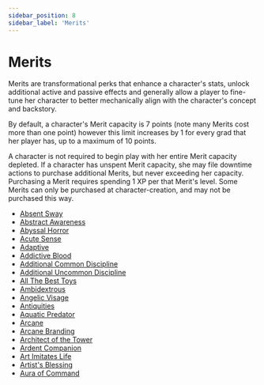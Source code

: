 ```yaml
---
sidebar_position: 8
sidebar_label: 'Merits'
---
```


# Merits

Merits are transformational perks that enhance a character's stats, unlock additional active and passive effects and generally allow a player to fine-tune her character to better mechanically align with the character's concept and backstory.

By default, a character's Merit capacity is 7 points (note many Merits cost more than one point) however this limit increases by 1 for every grad that her player has, up to a maximum of 10 points.

A character is not required to begin play with her entire Merit capacity depleted. If a character has unspent Merit capacity, she may file downtime actions to purchase additional Merits, but never exceeding her capacity. Purchasing a Merit requires spending 1 XP per that Merit's level. Some Merits can only be purchased at character-creation, and may not be purchased this way.

* [Absent Sway](<./Merits/Absent Sway>)
* [Abstract Awareness](<./Merits/Abstract Awareness>)
* [Abyssal Horror](<./Merits/Abyssal Horror>)
* [Acute Sense](<./Merits/Acute Sense>)
* [Adaptive](<./Merits/Adaptive>)
* [Addictive Blood](<./Merits/Addictive Blood>)
* [Additional Common Discipline](<./Merits/Additional Common Discipline>)
* [Additional Uncommon Discipline](<./Merits/Additional Uncommon Discipline>)
* [All The Best Toys](<./Merits/All The Best Toys>)
* [Ambidextrous](<./Merits/Ambidextrous>)
* [Angelic Visage](<./Merits/Angelic Visage>)
* [Antiquities](<./Merits/Antiquities>)
* [Aquatic Predator](<./Merits/Aquatic Predator>)
* [Arcane](<./Merits/Arcane>)
* [Arcane Branding](<./Merits/Arcane Branding>)
* [Architect of the Tower](<./Merits/Architect of the Tower>)
* [Ardent Companion](<./Merits/Ardent Companion>)
* [Art Imitates Life](<./Merits/Art Imitates Life>)
* [Artist's Blessing](<./Merits/Artists Blessing>)
* [Aura of Command](<./Merits/Aura of Command>)
